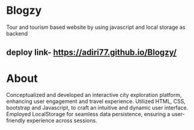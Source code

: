 # Blogzy
Tour and tourism based website by using javascript and local storage as backend
## deploy link- https://adiri77.github.io/Blogzy/

# About
Conceptualized and developed an interactive city exploration platform, enhancing user engagement and travel experience.
Utilized HTML, CSS, bootstrap  and Javascript, to craft an intuitive and dynamic user interface.
Employed LocalStorage for seamless data persistence, ensuring a user-friendly experience across sessions.
